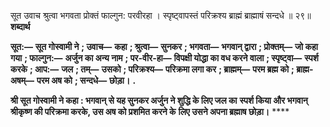  

सूत उवाच श्रुत्वा भगवता प्रोक्तं फाल्गुन: परवीरहा । स्पृष्ट्वापस्तं परिक्रश्य ब्राह्मं ब्राह्माषं सन्दधे ॥ २९॥ **शब्दार्थ** 

**सूत:—** **सूत गोस्वामी ने** **; उवाच—** **कहा** **; श्रुत्वा—** **सुनकर** **; भगवता—** **भगवान् द्वारा** **; प्रोक्तम्—** **जो कहा गया** **; फाल्गुन:—** **अर्जुन का अन्य नाम** **; पर-वीर-हा—** **विपक्षी योद्धा का वध करने वाला** **; स्पृष्ट्वा—** **स्पर्श करके** **; आप:—** **जल** **; तम्—** **उसको** **; परिक्रश्य—** **परिक्रमा लगा कर** **; ब्राह्मम्—** **परम ब्रह्म को** **; ब्राह्म-अषम्—** **परम अष को** **; सन्दधे—** **छोड़ा।** **.** 

**श्री सूत गोस्वामी ने कहा : भगवान् से यह सुनकर अर्जुन ने शुद्धि के लिए जल का** **स्पर्श किया और भगवान् श्रीकृष्ण की परिक्रमा करके, उस अष को प्रशमित करने के** **लिए उसने अपना ब्रह्माष छोड़ा।** **** 
